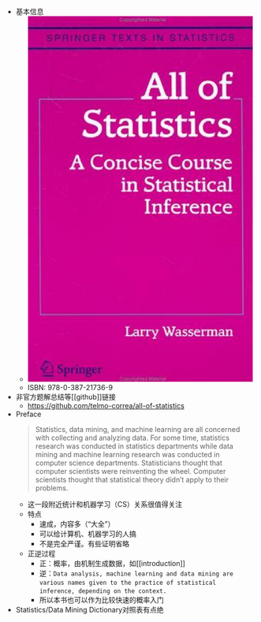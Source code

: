 - 基本信息
  - ![](cover.png)
  - ISBN: 978-0-387-21736-9
- 非官方题解总结等[[github]]链接
  - https://github.com/telmo-correa/all-of-statistics
- Preface
    > Statistics, data mining, and machine learning are all concerned with collecting and analyzing data. For some time, statistics research was conducted in statistics departments while data mining and machine learning research was conducted in computer science departments. Statisticians thought that computer scientists were reinventing the wheel. Computer scientists thought that statistical theory didn’t apply to their problems.
    - 这一段附近统计和机器学习（CS）关系很值得关注
    - 特点
      - 速成，内容多（“大全”）
      - 可以给计算机、机器学习的人搞
      - 不是完全严谨。有些证明省略
  - 正逆过程
    - 正：概率，由机制生成数据，如[[introduction]]
    - 逆：`Data analysis, machine learning and data mining are various names given to the practice of statistical inference, depending on the context.`
    - 所以本书也可以作为比较快速的概率入门
- Statistics/Data Mining Dictionary对照表有点绝
